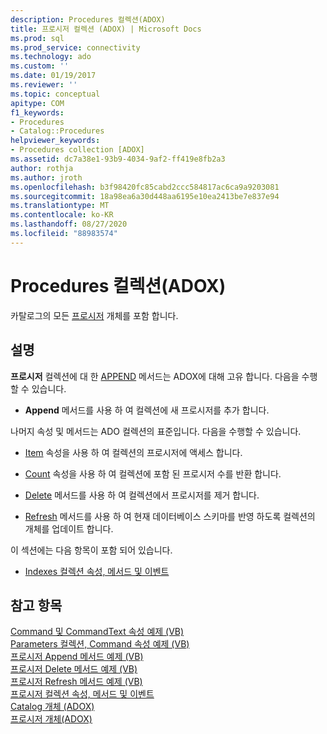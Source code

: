 ```yaml
---
description: Procedures 컬렉션(ADOX)
title: 프로시저 컬렉션 (ADOX) | Microsoft Docs
ms.prod: sql
ms.prod_service: connectivity
ms.technology: ado
ms.custom: ''
ms.date: 01/19/2017
ms.reviewer: ''
ms.topic: conceptual
apitype: COM
f1_keywords:
- Procedures
- Catalog::Procedures
helpviewer_keywords:
- Procedures collection [ADOX]
ms.assetid: dc7a38e1-93b9-4034-9af2-ff419e8fb2a3
author: rothja
ms.author: jroth
ms.openlocfilehash: b3f98420fc85cabd2ccc584817ac6ca9a9203081
ms.sourcegitcommit: 18a98ea6a30d448aa6195e10ea2413be7e837e94
ms.translationtype: MT
ms.contentlocale: ko-KR
ms.lasthandoff: 08/27/2020
ms.locfileid: "88983574"
---
```

# <a name="procedures-collection-adox"></a>Procedures 컬렉션(ADOX)
카탈로그의 모든 [프로시저](./procedure-object-adox.md) 개체를 포함 합니다.  
  
## <a name="remarks"></a>설명  
 **프로시저** 컬렉션에 대 한 [APPEND](./append-method-adox-procedures.md) 메서드는 ADOX에 대해 고유 합니다. 다음을 수행할 수 있습니다.  
  
-   **Append** 메서드를 사용 하 여 컬렉션에 새 프로시저를 추가 합니다.  
  
 나머지 속성 및 메서드는 ADO 컬렉션의 표준입니다. 다음을 수행할 수 있습니다.  
  
-   [Item](../ado-api/item-property-ado.md) 속성을 사용 하 여 컬렉션의 프로시저에 액세스 합니다.  
  
-   [Count](../ado-api/count-property-ado.md) 속성을 사용 하 여 컬렉션에 포함 된 프로시저 수를 반환 합니다.  
  
-   [Delete](./delete-method-adox-collections.md) 메서드를 사용 하 여 컬렉션에서 프로시저를 제거 합니다.  
  
-   [Refresh](../ado-api/refresh-method-ado.md) 메서드를 사용 하 여 현재 데이터베이스 스키마를 반영 하도록 컬렉션의 개체를 업데이트 합니다.  
  
 이 섹션에는 다음 항목이 포함 되어 있습니다.  
  
-   [Indexes 컬렉션 속성, 메서드 및 이벤트](./indexes-collection-properties-methods-and-events.md)  
  
## <a name="see-also"></a>참고 항목  
 [Command 및 CommandText 속성 예제 (VB)](./command-and-commandtext-properties-example-vb.md)   
 [Parameters 컬렉션, Command 속성 예제 (VB)](./parameters-collection-command-property-example-vb.md)   
 [프로시저 Append 메서드 예제 (VB)](./procedures-append-method-example-vb.md)   
 [프로시저 Delete 메서드 예제 (VB)](./procedures-delete-method-example-vb.md)   
 [프로시저 Refresh 메서드 예제 (VB)](./procedures-refresh-method-example-vb.md)   
 [프로시저 컬렉션 속성, 메서드 및 이벤트](./procedures-collection-properties-methods-and-events.md)   
 [Catalog 개체 (ADOX)](./catalog-object-adox.md)   
 [프로시저 개체(ADOX)](./procedure-object-adox.md)